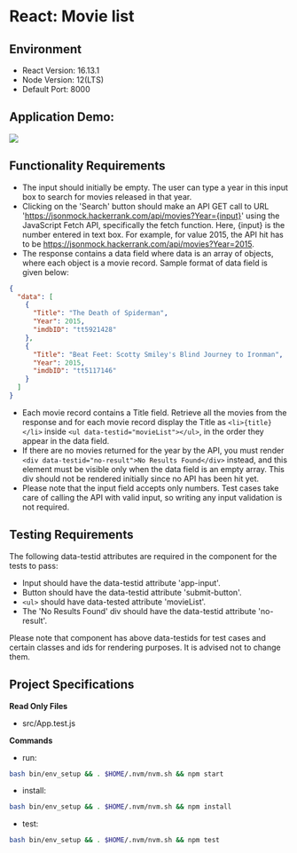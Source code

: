 # React: Movie list

## Environment 

- React Version: 16.13.1
- Node Version: 12(LTS)
- Default Port: 8000

## Application Demo:

![](https://hrcdn.net/s3_pub/istreet-assets/gjo0C8hcUovdbPHwfbqbHw/movie-list.gif)

## Functionality Requirements

- The input should initially be empty. The user can type a year in this input box to search for movies released in that year.
- Clicking on the 'Search' button should make an API GET call to URL 'https://jsonmock.hackerrank.com/api/movies?Year={input}' using the JavaScript Fetch API, specifically the fetch function. Here, {input} is the number entered in text box. For example, for value 2015, the API hit has to be https://jsonmock.hackerrank.com/api/movies?Year=2015. 
- The response contains a data field where data is an array of objects, where each object is a movie record. Sample format of data field is given below:
```json
{
  "data": [
    {
      "Title": "The Death of Spiderman",
      "Year": 2015,
      "imdbID": "tt5921428"
    },
    {
      "Title": "Beat Feet: Scotty Smiley's Blind Journey to Ironman",
      "Year": 2015,
      "imdbID": "tt5117146"
    }
  ]
}
```
- Each movie record contains a Title field. Retrieve all the movies from the response and for each movie record display the Title as `<li>{title}</li>` inside `<ul data-testid="movieList"></ul>`, in the order they appear in the data field.
- If there are no movies returned for the year by the API, you must render `<div data-testid="no-result">No Results Found</div>` instead, and this element must be visible only when the data field is an empty array. This div should not be rendered initially since no API has been hit yet.
- Please note that the input field accepts only numbers. Test cases take care of calling the API with valid input, so writing any input validation is not required.

## Testing Requirements

The following data-testid attributes are required in the component for the tests to pass:

- Input should have the data-testid attribute 'app-input'.
- Button should have the data-testid attribute 'submit-button'.
- `<ul>` should have data-tested attribute 'movieList'.
- The 'No Results Found' div should have the data-testid attribute 'no-result'.

Please note that component has above data-testids for test cases and certain classes and ids for rendering purposes. It is advised not to change them.

## Project Specifications

**Read Only Files**
- src/App.test.js

**Commands**
- run: 
```bash
bash bin/env_setup && . $HOME/.nvm/nvm.sh && npm start
```
- install: 
```bash
bash bin/env_setup && . $HOME/.nvm/nvm.sh && npm install
```
- test: 
```bash
bash bin/env_setup && . $HOME/.nvm/nvm.sh && npm test
```
